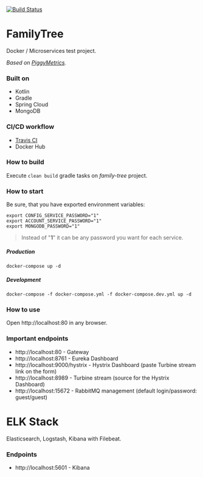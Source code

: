 [![Build Status](https://travis-ci.org/aydarik/family-tree.svg?branch=master)](https://travis-ci.org/aydarik/family-tree)

# FamilyTree

Docker / Microservices test project.

*Based on [PiggyMetrics](https://github.com/sqshq/PiggyMetrics).*

### Built on

- Kotlin
- Gradle
- Spring Cloud
- MongoDB

### CI/CD workflow

- [Travis  CI](https://travis-ci.org/aydarik/family-tree)
- Docker Hub


### How to build

Execute `clean build` gradle tasks on *family-tree* project.

### How to start

Be sure, that you have exported environment variables:

```
export CONFIG_SERVICE_PASSWORD="1"
export ACCOUNT_SERVICE_PASSWORD="1"
export MONGODB_PASSWORD="1"
```

> Instead of "**1**" it can be any password you want for each service.

##### Production

`docker-compose up -d`

##### Development

`docker-compose -f docker-compose.yml -f docker-compose.dev.yml up -d`

### How to use

Open http://localhost:80 in any browser.

### Important endpoints

- http://localhost:80 - Gateway
- http://localhost:8761 - Eureka Dashboard
- http://localhost:9000/hystrix - Hystrix Dashboard (paste Turbine stream link on the form)
- http://localhost:8989 - Turbine stream (source for the Hystrix Dashboard)
- http://localhost:15672 - RabbitMQ management (default login/password: guest/guest)

# ELK Stack

Elasticsearch, Logstash, Kibana with Filebeat.

### Endpoints

- http://localhost:5601 - Kibana
